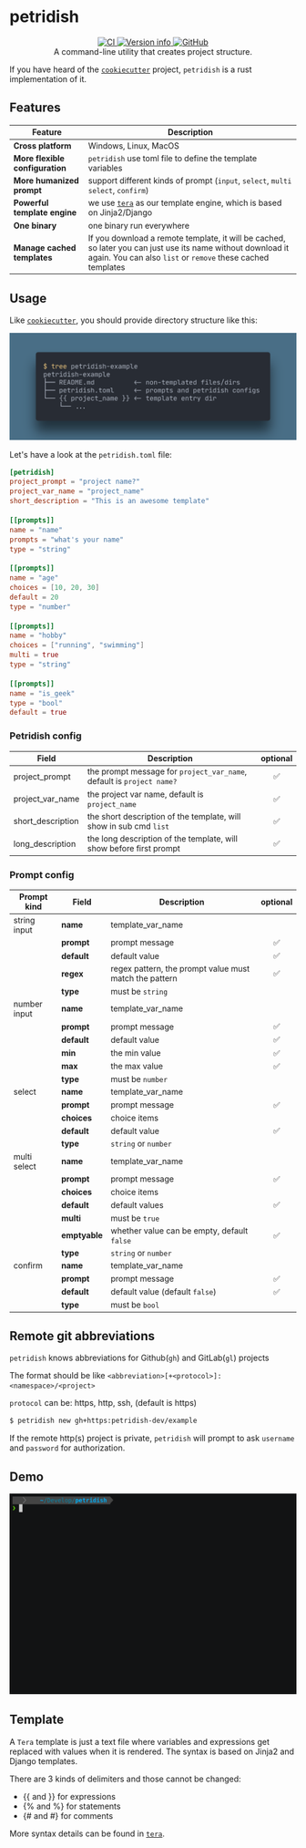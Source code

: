 # petridish

<div align="center">
  <a href="https://github.com/petridish-dev/petridish/actions">
    <img alt="CI" src="https://github.com/petridish-dev/petridish/actions/workflows/ci.yml/badge.svg">
  </a>
  <a href="https://crates.io/crates/petridish">
    <img alt="Version info" src="https://img.shields.io/crates/v/petridish?colorB=319e8c">
  </a>
  <a href="https://github.com/zen-xu/job-book/blob/master/LICENSE">
    <img alt="GitHub" src="https://img.shields.io/github/license/petridish-dev/petridish">
  </a>
  <br>
  A command-line utility that creates project structure.
</div>


If you have heard of the [`cookiecutter`](https://github.com/cookiecutter/cookiecutter) project, `petridish` is a rust implementation of it.


## Features

| Feature                         | Description                                                                                                                                                                |
| ------------------------------- | -------------------------------------------------------------------------------------------------------------------------------------------------------------------------- |
| **Cross platform**              | Windows, Linux, MacOS                                                                                                                                                      |
| **More flexible configuration** | `petridish` use toml file to define the template variables                                                                                                                 |
| **More humanized prompt**       | support different kinds of prompt (`input`, `select`, `multi select`, `confirm`)                                                                                           |
| **Powerful template engine**    | we use [`tera`](https://github.com/Keats/tera) as our template engine, which is based on Jinja2/Django                                                                     |
| **One binary**                  | one binary run everywhere                                                                                                                                                  |
| **Manage cached templates**     | If you download a remote template, it will be cached, so later you can just use its name without download it again. You can also `list` or `remove` these cached templates |


## Usage

Like [`cookiecutter`](https://github.com/cookiecutter/cookiecutter), you should provide directory structure like this:

![](assets/petridish-structure.png)

Let's have a look at the `petridish.toml` file:

```toml
[petridish]
project_prompt = "project name?"
project_var_name = "project_name"
short_description = "This is an awesome template"

[[prompts]]
name = "name"
prompts = "what's your name"
type = "string"

[[prompts]]
name = "age"
choices = [10, 20, 30]
default = 20
type = "number"

[[prompts]]
name = "hobby"
choices = ["running", "swimming"]
multi = true
type = "string"

[[prompts]]
name = "is_geek"
type = "bool"
default = true
```

### Petridish config
| Field             | Description                                                           | optional |
| ----------------- | --------------------------------------------------------------------- | :------: |
| project_prompt    | the prompt message for `project_var_name`, default is `project name?` |    ✅     |
| project_var_name  | the project var name, default is `project_name`                       |    ✅     |
| short_description | the short description of the template, will show in sub cmd `list`    |    ✅     |
| long_description  | the long description of the template, will show before first prompt   |    ✅     |


### Prompt config
| Prompt kind  | Field         | Description                                            | optional |
| ------------ | ------------- | ------------------------------------------------------ | :------: |
| string input | **name**      | template_var_name                                      |          |
|              | **prompt**    | prompt message                                         |    ✅     |
|              | **default**   | default value                                          |    ✅     |
|              | **regex**     | regex pattern, the prompt value must match the pattern |    ✅     |
|              | **type**      | must be `string`                                       |          |
| number input | **name**      | template_var_name                                      |          |
|              | **prompt**    | prompt message                                         |    ✅     |
|              | **default**   | default value                                          |    ✅     |
|              | **min**       | the min value                                          |    ✅     |
|              | **max**       | the max value                                          |    ✅     |
|              | **type**      | must be `number`                                       |          |
| select       | **name**      | template_var_name                                      |          |
|              | **prompt**    | prompt message                                         |    ✅     |
|              | **choices**   | choice items                                           |          |
|              | **default**   | default value                                          |    ✅     |
|              | **type**      | `string` or `number`                                   |          |
| multi select | **name**      | template_var_name                                      |          |
|              | **prompt**    | prompt message                                         |    ✅     |
|              | **choices**   | choice items                                           |          |
|              | **default**   | default values                                         |    ✅     |
|              | **multi**     | must be `true`                                         |          |
|              | **emptyable** | whether value can be empty, default `false`            |    ✅     |
|              | **type**      | `string` or `number`                                   |          |
| confirm      | **name**      | template_var_name                                      |          |
|              | **prompt**    | prompt message                                         |    ✅     |
|              | **default**   | default value (default `false`)                        |    ✅     |
|              | **type**      | must be `bool`                                         |          |


## Remote git abbreviations 
`petridish` knows abbreviations for Github(`gh`) and GitLab(`gl`) projects

The format should be like `<abbreviation>[+<protocol>]:<namespace>/<project>`

`protocol` can be: https, http, ssh, (default is https)

```bash
$ petridish new gh+https:petridish-dev/example
```

If the remote http(s) project is private, `petridish` will prompt to ask `username` and `password` for authorization.

## Demo
![](assets/demo.gif)

## Template

A `Tera` template is just a text file where variables and expressions get replaced with values when it is rendered. The syntax is based on Jinja2 and Django templates.

There are 3 kinds of delimiters and those cannot be changed:

- {{ and }} for expressions
- {% and %} for statements
- {# and #} for comments

More syntax details can be found in [`tera`](https://tera.netlify.app/docs/#templates).
